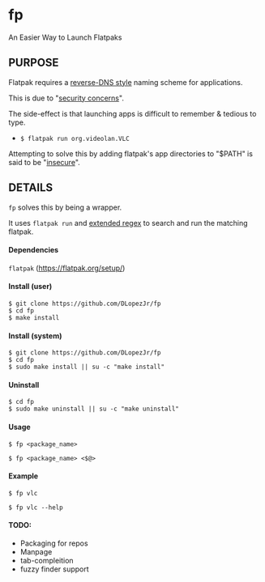 # fp

An Easier Way to Launch Flatpaks


## PURPOSE

Flatpak requires a [reverse-DNS style](https://docs.flatpak.org/en/latest/conventions.html#application-ids) naming scheme for applications. 

This is due to "[security concerns](https://github.com/flatpak/flatpak/issues/994)".

The side-effect is that launching apps is difficult to remember & tedious to type.
- ```$ flatpak run org.videolan.VLC```

Attempting to solve this by adding flatpak's app directories to "$PATH" is said to be "[insecure](https://github.com/flatpak/flatpak/issues/994#issuecomment-328154457)". 

## DETAILS
```fp``` solves this by being a wrapper.

It uses ```flatpak run``` and [extended regex](https://www.math.utah.edu/docs/info/gawk_5.html) to search and run the matching flatpak.

#### Dependencies
```flatpak``` (https://flatpak.org/setup/)

#### Install (user)
```
$ git clone https://github.com/DLopezJr/fp
$ cd fp
$ make install
```
#### Install (system)
```
$ git clone https://github.com/DLopezJr/fp
$ cd fp
$ sudo make install || su -c "make install"
```
#### Uninstall
```
$ cd fp
$ sudo make uninstall || su -c "make uninstall"
```

#### Usage

```
$ fp <package_name>
```

```
$ fp <package_name> <$@>
```

#### Example
```
$ fp vlc
```

```
$ fp vlc --help 
```

#### TODO:
- Packaging for repos
- Manpage 
- tab-compleition
- fuzzy finder support
